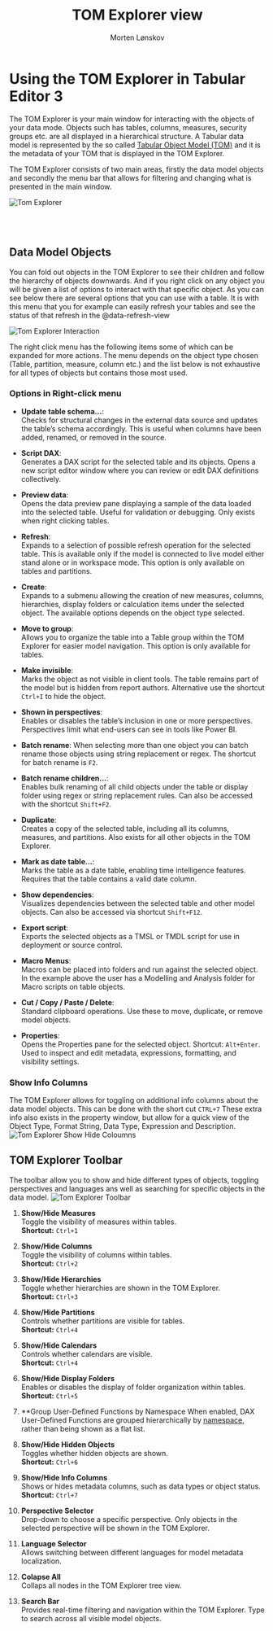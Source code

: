 ﻿---
uid: tom-explorer-view
title: TOM Explorer view
author: Morten Lønskov
updated: 2023-02-21
applies_to:
  editions:
    - edition: Desktop
    - edition: Business
    - edition: Enterprise
---
# Using the TOM Explorer in Tabular Editor 3
The TOM Explorer is your main window for interacting with the objects of your data mode. Objects such has tables, columns, measures, security groups etc. are all displayed in a hierarchical structure. A Tabular data model is represented by the so called [Tabular Object Model (TOM)](https://docs.microsoft.com/en-us/analysis-services/tom/introduction-to-the-tabular-object-model-tom-in-analysis-services-amo?view=asallproducts-allversions) and it is the metadata of your TOM that is displayed in the TOM Explorer. 

The TOM Explorer consists of two main areas, firstly the data model objects and secondly the menu bar that allows for filtering and changing what is presented in the main window. 

![Tom Explorer](~/content/assets/images/user-interface/TOMExplorer.png)

<br></br>

## Data Model Objects
You can fold out objects in the TOM Explorer to see their children and follow the hierarchy of objects downwards. And if you right click on any object you will be given a list of options to interact with that specific object. As you can see below there are several options that you can use with a table. It is with this menu that you for example can easily refresh your tables and see the status of that refresh in the @data-refresh-view

![Tom Explorer Interaction](~/content/assets/images/user-interface/TomExplorerRightClick.png) 

The right click menu has the following items some of which can be expanded for more actions. The menu depends on the object type chosen (Table, partition, measure, column etc.) and the list below is not exhaustive for all types of objects but contains those most used. 

### Options in Right-click menu
- **Update table schema...**:  
Checks for structural changes in the external data source and updates the table’s schema accordingly. This is useful when columns have been added, renamed, or removed in the source.

- **Script DAX**:  
Generates a DAX script for the selected table and its objects. Opens a new script editor window where you can review or edit DAX definitions collectively.

- **Preview data**:  
Opens the data preview pane displaying a sample of the data loaded into the selected table. Useful for validation or debugging. Only exists when right clicking tables.

- **Refresh**:  
Expands to a selection of possible refresh operation for the selected table. This is available only if the model is connected to live model either stand alone or in workspace mode. This option is only available on tables and partitions.

- **Create**:  
Expands to a submenu allowing the creation of new measures, columns, hierarchies, display folders or calculation items under the selected object. The available options depends on the object type selected.

- **Move to group**:  
Allows you to organize the table into a Table group within the TOM Explorer for easier model navigation. This option is only available for tables.

- **Make invisible**:  
Marks the object as not visible in client tools. The table remains part of the model but is hidden from report authors. Alternative use the shortcut `Ctrl+I` to hide the object.  

- **Shown in perspectives**:  
Enables or disables the table’s inclusion in one or more perspectives. Perspectives limit what end-users can see in tools like Power BI.

- **Batch rename**: When selecting more than one object you can batch rename those objects using string replacement or regex. The shortcut for batch rename is `F2`.

- **Batch rename children...**:  
Enables bulk renaming of all child objects under the table or display folder using regex or string replacement rules. Can also be accessed with the shortcut `Shift+F2`.

- **Duplicate**:  
Creates a copy of the selected table, including all its columns, measures, and partitions. Also exists for all other objects in the TOM Explorer.

- **Mark as date table...**:  
Marks the table as a date table, enabling time intelligence features. Requires that the table contains a valid date column.

- **Show dependencies**:  
Visualizes dependencies between the selected table and other model objects. Can also be accessed via shortcut `Shift+F12`.

- **Export script**:  
Exports the selected objects as a TMSL or TMDL script for use in deployment or source control.

- **Macro Menus**:  
Macros can be placed into folders and run against the selected object. In the example above the user has a Modelling and Analysis folder for Macro scripts on table objects.

- **Cut / Copy / Paste / Delete**:  
Standard clipboard operations. Use these to move, duplicate, or remove model objects.

- **Properties**:  
Opens the Properties pane for the selected object. Shortcut: `Alt+Enter`. Used to inspect and edit metadata, expressions, formatting, and visibility settings.

### Show Info Columns
The TOM Explorer allows for toggling on additional info columns about the data model objects. This can be done with the short cut `CTRL+7`
These extra info also exists in the property window, but allow for a quick view of the Object Type, Format String, Data Type, Expression and Description.
![Tom Explorer Show Hide Coloumns](~/content/assets/images/user-interface/TOMExplorerInfoColumns.png)

## TOM Explorer Toolbar
The toolbar allow you to show and hide different types of objects, toggling perspectives and languages ans well as searching for specific objects in the data model.
![Tom Explorer Toolbar](~/content/assets/images/user-interface/TOMExplorerToolbar.png)

1. **Show/Hide Measures**  
   Toggle the visibility of measures within tables.  
   **Shortcut:** `Ctrl+1`

2. **Show/Hide Columns**  
   Toggle the visibility of columns within tables.  
   **Shortcut:** `Ctrl+2`

3. **Show/Hide Hierarchies**  
   Toggle whether hierarchies are shown in the TOM Explorer.  
   **Shortcut:** `Ctrl+3`

4. **Show/Hide Partitions**  
   Controls whether partitions are visible for tables.  
   **Shortcut:** `Ctrl+4`

5. **Show/Hide Calendars**  
   Controls whether calendars are visible.  
   **Shortcut:** `Ctrl+4`

6. **Show/Hide Display Folders**  
   Enables or disables the display of folder organization within tables.  
   **Shortcut:** `Ctrl+5`

7. **Group User-Defined Functions by Namespace
   When enabled, DAX User-Defined Functions are grouped hierarchically by [namespace](xref:udfs#namespaces), rather than being shown as a flat list.

8. **Show/Hide Hidden Objects**  
   Toggles whether hidden objects are shown.  
   **Shortcut:** `Ctrl+6`

9. **Show/Hide Info Columns**  
   Shows or hides metadata columns, such as data types or object status.  
   **Shortcut:** `Ctrl+7`

10. **Perspective Selector**  
   Drop-down to choose a specific perspective. Only objects in the selected perspective will be shown in the TOM Explorer.

11. **Language Selector**  
   Allows switching between different languages for model metadata localization.

12. **Colapse All**  
   Collaps all nodes in the TOM Explorer tree view. 

13. **Search Bar**  
   Provides real-time filtering and navigation within the TOM Explorer. Type to search across all visible model objects.
